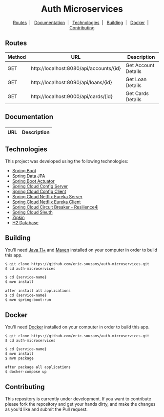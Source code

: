 <h1 align="center">
  Auth Microservices
</h1>

<p align="center">
  <a href="#routes">Routes</a>&nbsp;&nbsp;|&nbsp;&nbsp;
  <a href="#documentation">Documentation</a>&nbsp;&nbsp;|&nbsp;&nbsp;
  <a href="#technologies">Technologies</a>&nbsp;&nbsp;|&nbsp;&nbsp;
  <a href="#building">Building</a>&nbsp;&nbsp;|&nbsp;&nbsp;
  <a href="#docker">Docker</a>&nbsp;&nbsp;|&nbsp;&nbsp;
  <a href="#contributing">Contributing</a>
</p>


## Routes
| Method | URL                                     | Description         |
|--------|-----------------------------------------|---------------------|
| GET    | http://localhost:8080/api/accounts/{id} | Get Account Details |
| GET    | http://localhost:8090/api/loans/{id}    | Get Loan Details    |
| GET    | http://localhost:9000/api/cards/{id}    | Get Cards Details   |

## Documentation
###

| URL                                                                          | Description                    |
|------------------------------------------------------------------------------|--------------------------------|


## Technologies
This project was developed using the following technologies:
- [Spring Boot](https://spring.io/)
- [Spring Data JPA]()
- [Spring Boot Actuator]()
- [Spring Cloud Config Server]()
- [Spring Cloud Config Client]()
- [Spring Cloud Netflix Eureka Server]()
- [Spring Cloud Netflix Eureka Client]()
- [Spring Cloud Circuit Breaker - Resilience4j]()
- [Spring Cloud Sleuth]()
- [Zipkin]()
- [H2 Database]()


## Building
You'll need [Java 11+](https://www.oracle.com/br/java/technologies/javase-jdk11-downloads.html) and [Maven](https://maven.apache.org/download.cgi) installed on your computer in order to build this app.
```bash
$ git clone https://github.com/eric-souzams/auth-microservices.git
$ cd auth-microservices

$ cd {service-name}
$ mvn install

after install all applications
$ cd {service-name}
$ mvn spring-boot:run
```


## Docker
You'll need [Docker](https://www.docker.com/) installed on your computer in order to build this app.
```bash
$ git clone https://github.com/eric-souzams/auth-microservices.git
$ cd auth-microservices

$ cd {service-name}
$ mvn install
$ mvn package

after package all applications
$ docker-compose up
```


## Contributing
This repository is currently under development. If you want to contribute please fork the repository and get your hands dirty, and make the changes as you'd like and submit the Pull request.